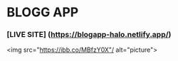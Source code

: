 # BLOGG APP
### [LIVE SITE] (https://blogapp-halo.netlify.app/)
<img src="https://ibb.co/MBfzY0X"/ alt="picture">
